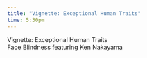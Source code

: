 ```yaml
---
title: "Vignette: Exceptional Human Traits"
time: 5:30pm
---
```


Vignette: Exceptional Human Traits
<br>Face Blindness featuring Ken Nakayama
